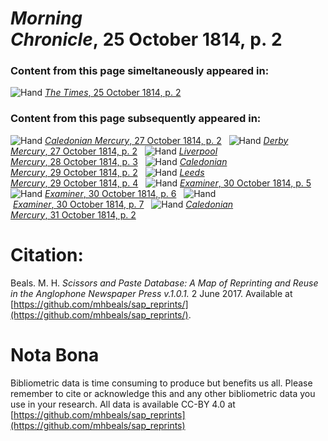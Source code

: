 # *Morning Chronicle*, 25 October 1814, p. 2  
  
### Content from this page simeltaneously appeared in:  
![Hand](http://scissorsandpaste.net/wp-content/uploads/2017/06/smallhandpointer.png) [*The Times*, 25 October 1814, p. 2](https://mhbeals.github.io/sap_html/The-Times/The-Times-25-October-1814-p-2)  
  
### Content from this page subsequently appeared in:  
![Hand](http://scissorsandpaste.net/wp-content/uploads/2017/06/smallhandpointer.png) [*Caledonian Mercury*, 27 October 1814, p. 2](https://mhbeals.github.io/sap_html/Caledonian-Mercury/Caledonian-Mercury-27-October-1814-p-2)  
![Hand](http://scissorsandpaste.net/wp-content/uploads/2017/06/smallhandpointer.png) [*Derby Mercury*, 27 October 1814, p. 2](https://mhbeals.github.io/sap_html/Derby-Mercury/Derby-Mercury-27-October-1814-p-2)  
![Hand](http://scissorsandpaste.net/wp-content/uploads/2017/06/smallhandpointer.png) [*Liverpool Mercury*, 28 October 1814, p. 3](https://mhbeals.github.io/sap_html/Liverpool-Mercury/Liverpool-Mercury-28-October-1814-p-3)  
![Hand](http://scissorsandpaste.net/wp-content/uploads/2017/06/smallhandpointer.png) [*Caledonian Mercury*, 29 October 1814, p. 2](https://mhbeals.github.io/sap_html/Caledonian-Mercury/Caledonian-Mercury-29-October-1814-p-2)  
![Hand](http://scissorsandpaste.net/wp-content/uploads/2017/06/smallhandpointer.png) [*Leeds Mercury*, 29 October 1814, p. 4](https://mhbeals.github.io/sap_html/Leeds-Mercury/Leeds-Mercury-29-October-1814-p-4)  
![Hand](http://scissorsandpaste.net/wp-content/uploads/2017/06/smallhandpointer.png) [*Examiner*, 30 October 1814, p. 5](https://mhbeals.github.io/sap_html/Examiner/Examiner-30-October-1814-p-5)  
![Hand](http://scissorsandpaste.net/wp-content/uploads/2017/06/smallhandpointer.png) [*Examiner*, 30 October 1814, p. 6](https://mhbeals.github.io/sap_html/Examiner/Examiner-30-October-1814-p-6)  
![Hand](http://scissorsandpaste.net/wp-content/uploads/2017/06/smallhandpointer.png) [*Examiner*, 30 October 1814, p. 7](https://mhbeals.github.io/sap_html/Examiner/Examiner-30-October-1814-p-7)  
![Hand](http://scissorsandpaste.net/wp-content/uploads/2017/06/smallhandpointer.png) [*Caledonian Mercury*, 31 October 1814, p. 2](https://mhbeals.github.io/sap_html/Caledonian-Mercury/Caledonian-Mercury-31-October-1814-p-2)  


# Citation: 

Beals. M. H. *Scissors and Paste Database: A Map of Reprinting and Reuse in the Anglophone Newspaper Press v.1.0.1.* 2 June 2017. Available at [https://github.com/mhbeals/sap_reprints/](https://github.com/mhbeals/sap_reprints/). 

# Nota Bona

Bibliometric data is time consuming to produce but benefits us all. Please remember to cite or acknowledge this and any other bibliometric data you use in your research. All data is available CC-BY 4.0 at [https://github.com/mhbeals/sap_reprints](https://github.com/mhbeals/sap_reprints)